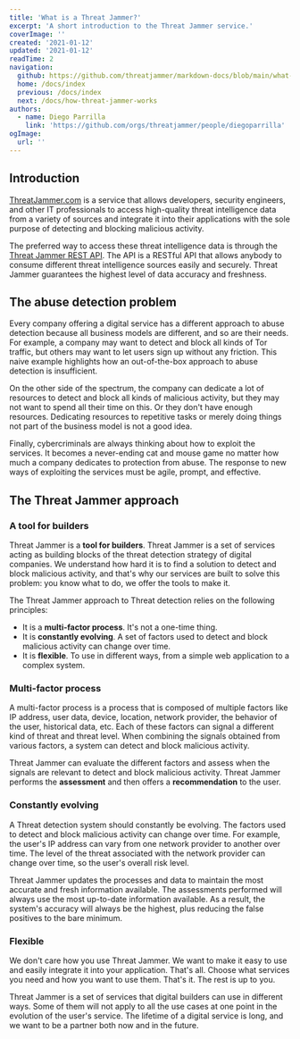 ```yaml
---
title: 'What is a Threat Jammer?'
excerpt: 'A short introduction to the Threat Jammer service.'
coverImage: ''
created: '2021-01-12'
updated: '2021-01-12'
readTime: 2
navigation:
  github: https://github.com/threatjammer/markdown-docs/blob/main/what-is-threat-jammer.md
  home: /docs/index
  previous: /docs/index
  next: /docs/how-threat-jammer-works
authors:
  - name: Diego Parrilla
    link: 'https://github.com/orgs/threatjammer/people/diegoparrilla'
ogImage:
  url: ''
---
```


## Introduction

[ThreatJammer.com](https://threatjammer.com) is a service that allows developers, security engineers, and other IT professionals to access high-quality threat intelligence data from a variety of sources and integrate it into their applications with the sole purpose of detecting and blocking malicious activity.

The preferred way to access these threat intelligence data is through the [Threat Jammer REST API](https://threatjammer.com/api/). The API is a RESTful API that allows anybody to consume different threat intelligence sources easily and securely. Threat Jammer guarantees the highest level of data accuracy and freshness.

## The abuse detection problem

Every company offering a digital service has a different approach to abuse detection because all business models are different, and so are their needs. For example, a company may want to detect and block all kinds of Tor traffic, but others may want to let users sign up without any friction. This naive example highlights how an out-of-the-box approach to abuse detection is insufficient. 

On the other side of the spectrum, the company can dedicate a lot of resources to detect and block all kinds of malicious activity, but they may not want to spend all their time on this. Or they don't have enough resources. Dedicating resources to repetitive tasks or merely doing things not part of the business model is not a good idea.

Finally, cybercriminals are always thinking about how to exploit the services. It becomes a never-ending cat and mouse game no matter how much a company dedicates to protection from abuse. The response to new ways of exploiting the services must be agile, prompt, and effective.

## The Threat Jammer approach

### A tool for builders
Threat Jammer is a **tool for builders**. Threat Jammer is a set of services acting as building blocks of the threat detection strategy of digital companies. We understand how hard it is to find a solution to detect and block malicious activity, and that's why our services are built to solve this problem: you know what to do, we offer the tools to make it. 

The Threat Jammer approach to Threat detection relies on the following principles:
- It is a **multi-factor process**. It's not a one-time thing.
- It is **constantly evolving**. A set of factors used to detect and block malicious activity can change over time.
- It is **flexible**. To use in different ways, from a simple web application to a complex system.

### Multi-factor process

A multi-factor process is a process that is composed of multiple factors like IP address, user data, device, location, network provider, the behavior of the user, historical data, etc. Each of these factors can signal a different kind of threat and threat level. When combining the signals obtained from various factors, a system can detect and block malicious activity.

Threat Jammer can evaluate the different factors and assess when the signals are relevant to detect and block malicious activity. Threat Jammer performs the **assessment** and then offers a **recommendation** to the user.

### Constantly evolving

A Threat detection system should constantly be evolving. The factors used to detect and block malicious activity can change over time. For example, the user's IP address can vary from one network provider to another over time. The level of the threat associated with the network provider can change over time, so the user's overall risk level.

Threat Jammer updates the processes and data to maintain the most accurate and fresh information available. The assessments performed will always use the most up-to-date information available. As a result, the system's accuracy will always be the highest, plus reducing the false positives to the bare minimum.

### Flexible

We don't care how you use Threat Jammer. We want to make it easy to use and easily integrate it into your application. That's all. Choose what services you need and how you want to use them. That's it. The rest is up to you.

Threat Jammer is a set of services that digital builders can use in different ways. Some of them will not apply to all the use cases at one point in the evolution of the user's service. The lifetime of a digital service is long, and we want to be a partner both now and in the future.

